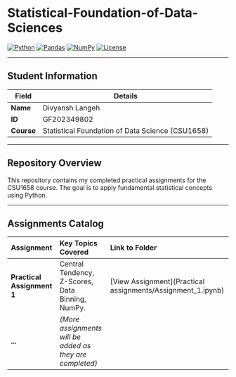 # Statistical-Foundation-of-Data-Sciences

[![Python](https://img.shields.io/badge/Python-3.x-blue.svg)](https://www.python.org/)
[![Pandas](https://img.shields.io/badge/Pandas-2.x-orange.svg)](https://pandas.pydata.org/)
[![NumPy](https://img.shields.io/badge/NumPy-1.x-purple.svg)](https://numpy.org/)
[![License](https://img.shields.io/badge/License-MIT-green.svg)](LICENSE)

---

## Student Information

| Field | Details |
|---|---|
| **Name** | Divyansh Langeh |
| **ID** | GF202349802 |
| **Course** | Statistical Foundation of Data Science (CSU1658) |

---

## Repository Overview

This repository contains my completed practical assignments for the CSU1658 course. The goal is to apply fundamental statistical concepts using Python.

---

## Assignments Catalog

| Assignment | Key Topics Covered | Link to Folder |
| :--- | :--- | :--- |
| **Practical Assignment 1** | Central Tendency, Z-Scores, Data Binning, NumPy. | [View Assignment](Practical assignments/Assignment_1.ipynb) |
| **...** | *(More assignments will be added as they are completed)* | |
